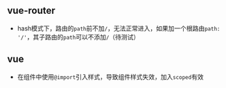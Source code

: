 ## vue-router

- hash模式下，路由的`path`前不加`/`，无法正常进入，如果加一个根路由`path: '/'`，其子路由的`path`可以不添加`/`（待测试）



## vue

- 在组件中使用`@import`引入样式，导致组件样式失效，加入`scoped`有效